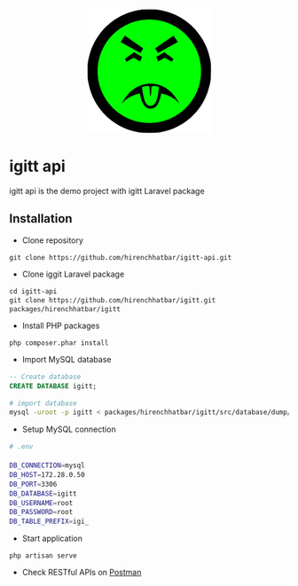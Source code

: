 <p align="center">
    <img src="docs/logo.png" alt="igitt logo">
</p>

# igitt api

igitt api is the demo project with igitt Laravel package

## Installation

- Clone repository
```
git clone https://github.com/hirenchhatbar/igitt-api.git
```
- Clone iggit Laravel package
```
cd igitt-api
git clone https://github.com/hirenchhatbar/igitt.git packages/hirenchhatbar/igitt
```
- Install PHP packages
```
php composer.phar install
```
- Import MySQL database
```sql
-- Create database
CREATE DATABASE igitt;
```

```sh
# import database
mysql -uroot -p igitt < packages/hirenchhatbar/igitt/src/database/dump/igitt.sql
```
- Setup MySQL connection
```sh
# .env

DB_CONNECTION=mysql
DB_HOST=172.28.0.50
DB_PORT=3306
DB_DATABASE=igitt
DB_USERNAME=root
DB_PASSWORD=root
DB_TABLE_PREFIX=igi_
```
- Start application
```
php artisan serve
```
- Check RESTful APIs on [Postman](https://www.postman.com/hirenchhatbar/workspace/igitt)